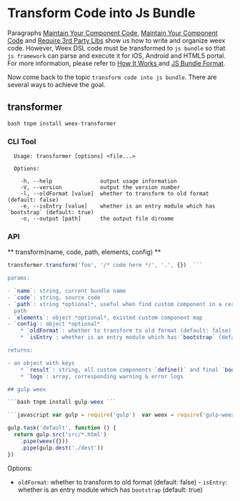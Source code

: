 # Transform Code into Js Bundle

Paragraphs [Maintain Your Component
Code](./maintain-your-component-code.md), [Maintain Your Component
Code](./maintain-your-component-code.md) and [Require 3rd Party
Libs](./require-3rd-party-libs.md) show us how to write and organize weex
code. However, Weex DSL code must be transformed to `js bundle` so that `js
framework` can parse and execute it for iOS, Android and HTML5 portal. For
more information, please refer to [How It Works ](/advanced/how-it-works.md)
and [JS Bundle Format](../specs/js-bundle-format.md).

Now come back to the topic `transform code into js bundle`. There are
several ways to achieve the goal.

## transformer

```bash tnpm install weex-transformer ```

### CLI Tool

```
  Usage: transformer [options] <file...>

  Options:

    -h, --help               output usage information
    -V, --version            output the version number
    -l, --oldFormat [value]  whether to transform to old format (default: false)
    -e, --isEntry [value]    whether is an entry module which has `bootstrap` (default: true)
    -o, --output [path]      the output file dirname
```

### API

** transform(name, code, path, elements, config) **

```javascript var transformer = require('weex-transformer')  var output =
transformer.transform('foo', '/* code here */', '.', {})  ```

params:

- `name`: string, current bundle name
- `code`: string, source code
- `path`: string *optional*, useful when find custom component in a certain
  path
- `elements`: object *optional*, existed custom component map
- `config`: object *optional*
    * `oldFormat`: whether to transform to old format (default: false)
    * `isEntry`: whether is an entry module which has `bootstrap` (default: true)

returns:

- an object with keys
    * `result`: string, all custom components `define()` and final `bootstrap()`
    * `logs`: array, corresponding warning & error logs

## gulp weex

```bash tnpm install gulp-weex ```

```javascript var gulp = require('gulp')  var weex = require('gulp-weex')

gulp.task('default', function () {
  return gulp.src('src/*.html')
    .pipe(weex({}))
    .pipe(gulp.dest('./dest'))
})
```

Options:

- `oldFormat`: whether to transform to old format (default: false)  -
`isEntry`: whether is an entry module which has `bootstrap` (default: true)
